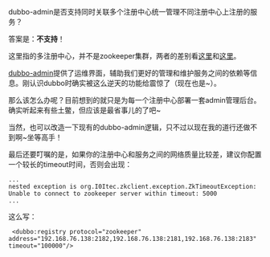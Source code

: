 dubbo-admin是否支持同时关联多个注册中心统一管理不同注册中心上注册的服务？

答案是：**不支持**！


这里指的多注册中心，并不是zookeeper集群，两者的差别看[这里](http://alibaba.github.io/dubbo-doc-static/Multi+Registry-zh.htm)和[这里](http://alibaba.github.io/dubbo-doc-static/Zookeeper+Registry-zh.htm)。

[dubbo-admin](http://alibaba.github.io/dubbo-doc-static/Operation+Tutorial-zh.htm)提供了运维界面，辅助我们更好的管理和维护服务之间的依赖等信息。刚认识dubbo时确实被这么逆天的功能给震惊了（现在也是~）。

那么该怎么办呢？目前想到的就只是为每一个注册中心部署一套admin管理后台。确实听起来有些土鳖，但应该是最省事儿的了吧~

当然，也可以改造一下现有的dubbo-admin逻辑，只不过以现在我的道行还做不到啊~坐等高手！

最后还要叮嘱的是，如果你的注册中心和服务之间的网络质量比较差，建议你配置一个较长的timeout时间，否则会出现：

	...
	nested exception is org.I0Itec.zkclient.exception.ZkTimeoutException: Unable to connect to zookeeper server within timeout: 5000
	...

这么写：

	 <dubbo:registry protocol="zookeeper" address="192.168.76.138:2182,192.168.76.138:2181,192.168.76.138:2183" timeout="100000"/>
